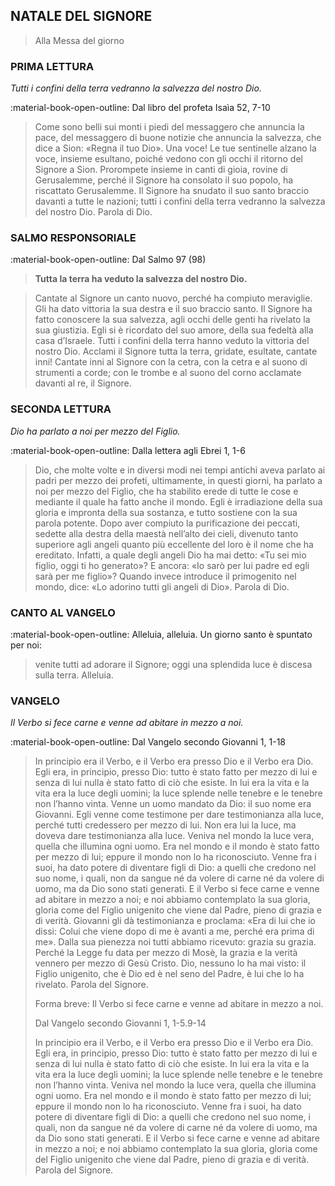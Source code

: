 ## NATALE DEL SIGNORE
> 
> Alla Messa del giorno
> 
### PRIMA LETTURA
*Tutti i confini della terra vedranno la salvezza del nostro Dio.*

:material-book-open-outline: Dal libro del profeta Isaìa
52, 7-10

> Come sono belli sui monti i piedi del messaggero che annuncia la pace, del messaggero di buone notizie che annuncia la salvezza, che dice a Sion: «Regna il tuo Dio». Una voce! Le tue sentinelle alzano la voce, insieme esultano, poiché vedono con gli occhi il ritorno del Signore a Sion. Prorompete insieme in canti di gioia, rovine di Gerusalemme, perché il Signore ha consolato il suo popolo, ha riscattato Gerusalemme. Il Signore ha snudato il suo santo braccio davanti a tutte le nazioni; tutti i confini della terra vedranno la salvezza del nostro Dio. Parola di Dio.
> 
### SALMO RESPONSORIALE
:material-book-open-outline: Dal Salmo 97 (98)

>**Tutta la terra ha veduto la salvezza del nostro Dio.**

> Cantate al Signore un canto nuovo,
> perché ha compiuto meraviglie.
> Gli ha dato vittoria la sua destra
> e il suo braccio santo.
> Il Signore ha fatto conoscere la sua salvezza,
> agli occhi delle genti ha rivelato la sua giustizia.
> Egli si è ricordato del suo amore,
> della sua fedeltà alla casa d’Israele.
> Tutti i confini della terra hanno veduto
> la vittoria del nostro Dio.
> Acclami il Signore tutta la terra,
> gridate, esultate, cantate inni!
> Cantate inni al Signore con la cetra,
> con la cetra e al suono di strumenti a corde;
> con le trombe e al suono del corno
> acclamate davanti al re, il Signore.
> 
### SECONDA LETTURA
*Dio ha parlato a noi per mezzo del Figlio.*

:material-book-open-outline: Dalla lettera agli Ebrei
1, 1-6

> Dio, che molte volte e in diversi modi nei tempi antichi aveva parlato ai padri per mezzo dei profeti, ultimamente, in questi giorni, ha parlato a noi per mezzo del Figlio, che ha stabilito erede di tutte le cose e mediante il quale ha fatto anche il mondo. Egli è irradiazione della sua gloria e impronta della sua sostanza, e tutto sostiene con la sua parola potente. Dopo aver compiuto la purificazione dei peccati, sedette alla destra della maestà nell’alto dei cieli, divenuto tanto superiore agli angeli quanto più eccellente del loro è il nome che ha ereditato. Infatti, a quale degli angeli Dio ha mai detto: «Tu sei mio figlio, oggi ti ho generato»? E ancora: «Io sarò per lui padre ed egli sarà per me figlio»? Quando invece introduce il primogenito nel mondo, dice: «Lo adorino tutti gli angeli di Dio». Parola di Dio.
> 
> 
### CANTO AL VANGELO
:material-book-open-outline: Alleluia, alleluia.
Un giorno santo è spuntato per noi:
> venite tutti ad adorare il Signore;
> oggi una splendida luce è discesa sulla terra.
> Alleluia.
> 
### VANGELO
*Il Verbo si fece carne e venne ad abitare in mezzo a noi.*

:material-book-open-outline: Dal Vangelo secondo Giovanni
1, 1-18

> In principio era il Verbo, e il Verbo era presso Dio e il Verbo era Dio. Egli era, in principio, presso Dio: tutto è stato fatto per mezzo di lui e senza di lui nulla è stato fatto di ciò che esiste. In lui era la vita e la vita era la luce degli uomini; la luce splende nelle tenebre e le tenebre non l’hanno vinta. Venne un uomo mandato da Dio: il suo nome era Giovanni. Egli venne come testimone per dare testimonianza alla luce, perché tutti credessero per mezzo di lui. Non era lui la luce, ma doveva dare testimonianza alla luce. Veniva nel mondo la luce vera, quella che illumina ogni uomo. Era nel mondo e il mondo è stato fatto per mezzo di lui; eppure il mondo non lo ha riconosciuto. Venne fra i suoi, ha dato potere di diventare figli di Dio: a quelli che credono nel suo nome, i quali, non da sangue né da volere di carne né da volere di uomo, ma da Dio sono stati generati. E il Verbo si fece carne e venne ad abitare in mezzo a noi; e noi abbiamo contemplato la sua gloria, gloria come del Figlio unigenito che viene dal Padre, pieno di grazia e di verità. Giovanni gli dà testimonianza e proclama: «Era di lui che io dissi: Colui che viene dopo di me è avanti a me, perché era prima di me». Dalla sua pienezza noi tutti abbiamo ricevuto: grazia su grazia. Perché la Legge fu data per mezzo di Mosè, la grazia e la verità vennero per mezzo di Gesù Cristo. Dio, nessuno lo ha mai visto: il Figlio unigenito, che è Dio ed è nel seno del Padre, è lui che lo ha rivelato. Parola del Signore.
> 
> Forma breve:
> Il Verbo si fece carne e venne ad abitare in mezzo a noi.
> 
> Dal Vangelo secondo Giovanni
> 1, 1-5.9-14
> 
> In principio era il Verbo, e il Verbo era presso Dio e il Verbo era Dio. Egli era, in principio, presso Dio: tutto è stato fatto per mezzo di lui e senza di lui nulla è stato fatto di ciò che esiste. In lui era la vita e la vita era la luce degli uomini; la luce splende nelle tenebre e le tenebre non l’hanno vinta. Veniva nel mondo la luce vera, quella che illumina ogni uomo. Era nel mondo e il mondo è stato fatto per mezzo di lui; eppure il mondo non lo ha riconosciuto. Venne fra i suoi, ha dato potere di diventare figli di Dio: a quelli che credono nel suo nome, i quali, non da sangue né da volere di carne né da volere di uomo, ma da Dio sono stati generati. E il Verbo si fece carne e venne ad abitare in mezzo a noi; e noi abbiamo contemplato la sua gloria, gloria come del Figlio unigenito che viene dal Padre, pieno di grazia e di verità. Parola del Signore.